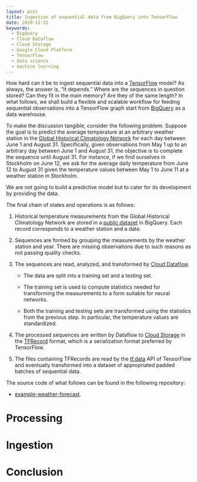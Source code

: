 ```yaml
---
layout: post
title: Ingestion of sequential data from BigQuery into TensorFlow
date: 2019-12-31
keywords:
  - BigQuery
  - Cloud Dataflow
  - Cloud Storage
  - Google Cloud Platform
  - TensorFlow
  - data science
  - machine learning
---
```


How hard can it be to ingest sequential data into a [TensorFlow] model? As
always, the answer is, “It depends.” Where are the sequences in question stored?
Can they fit in the main memory? Are they of the same length? In what follows,
we shall build a flexible and scalable workflow for feeding sequential
observations into a TensorFlow graph start from [BigQuery] as a data warehouse.

To make the discussion tangible, consider the following problem. Suppose the
goal is to predict the average temperature at an arbitrary weather station in
the [Global Historical Climatology Network] for each day between June 1 and
August 31. Specifically, given observations from May 1 up to an arbitrary day
between June 1 and August 31, the objective is to complete the sequence until
August 31. For instance, if we find ourselves in Stockholm on June 12, we ask
for the average daily temperature from June 12 to August 31 given the
temperature values between May 1 to June 11 at a weather station in Stockholm.

We are not going to build a predictive model but to cater for its development by
providing the data.

The final chain of states and operations is as follows:

1. Historical temperature measurements from the Global Historical Climatology
   Network are stored in a [public dataset][ghcn-d] in BigQuery. Each record
   corresponds to a weather station and a date.

2. Sequences are formed by grouping the measurements by the weather station and
   year. There are missing observations due to such reasons as not passing
   quality checks.

3. The sequences are read, analyzed, and transformed by [Cloud Dataflow].

    * The data are split into a training set and a testing set.

    * The training set is used to compute statistics needed for transforming the
      measurements to a form suitable for neural networks.

    * Both the training and testing sets are transformed using the statistics
      from the previous step. In particular, the temperature values are
      standardized.

4. The processed sequences are written by Dataflow to [Cloud Storage] in the
   [TFRecord] format, which is a serialization format preferred by TensorFlow.

5. The files containing TFRecords are read by the [tf.data] API of TensorFlow
   and eventually transformed into a dataset of appropriated padded batches of
   sequential data.

The source code of what follows can be found in the following repository:

* [example-weather-forecast].

# Processing

# Ingestion

# Conclusion

[Global Historical Climatology Network]: https://www.ncdc.noaa.gov/data-access/land-based-station-data/land-based-datasets/global-historical-climatology-network-ghcn

[BigQuery]: https://cloud.google.com/bigquery/
[Cloud Dataflow]: https://cloud.google.com/dataflow/
[Cloud Storage]: https://cloud.google.com/storage/
[TFRecord]: https://www.tensorflow.org/tutorials/load_data/tfrecord
[TensorFlow]: https://www.tensorflow.org
[ghcn-d]: https://console.cloud.google.com/marketplace/details/noaa-public/ghcn-d
[tf.data]: https://www.tensorflow.org/guide/data

[example-weather-forecast]: https://github.com/chain-rule/example-weather-forecast
